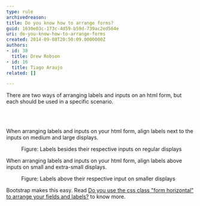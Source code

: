 ```yaml
---
type: rule
archivedreason: 
title: Do you know how to arrange forms?
guid: 1630e03c-173c-4d59-b59d-739ac2ed564e
uri: do-you-know-how-to-arrange-forms
created: 2014-09-08T20:50:09.0000000Z
authors:
- id: 38
  title: Drew Robson
- id: 16
  title: Tiago Araujo
related: []

---
```



<p>​​There are two ways of arranging labels and inputs on an html form, but each should be used in a specific scenario.​<br></p>
<br><excerpt class='endintro'></excerpt><br>
<p>When arranging labels and inputs on your html form, align labels next to the inputs on medium and large displays.</p><dl class="image"><dt> <img src="/PublishingImages/forms-desktop.jpg" alt="" /> </dt><dd>Figure&#58; Labels besides their respective inputs on regular displays</dd></dl><p>When arranging labels and inputs on your html form, align labels above inputs on small and extra-small displays.</p><dl class="image"><dt> <img src="/PublishingImages/forms-mobile.jpg" alt="" /> </dt><dd>Figure&#58; Labels above their respective input on smaller displays</dd></dl><p>Bootstrap makes this easy. Read <a href="/_layouts/15/FIXUPREDIRECT.ASPX?WebId=3dfc0e07-e23a-4cbb-aac2-e778b71166a2&amp;TermSetId=07da3ddf-0924-4cd2-a6d4-a4809ae20160&amp;TermId=14f5dd6e-77de-4727-b160-0f47cdcb721e">Do you use the css class &quot;form horizontal&quot; to arrange your fields and labels?</a> to know more.</p>
​​


